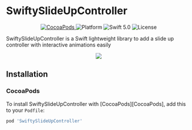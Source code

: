 # SwiftySlideUpController

<p align="center">
    <a href="https://cocoapods.org/pods/SwiftySlideUpController">
        <img src="https://img.shields.io/cocoapods/v/SwiftySlideUpController.svg?style=flat" alt="CocoaPods" />
    </a>
    <img src="https://img.shields.io/cocoapods/p/SwiftySlideUpController.svg?style=flat" alt="Platform" />
    <img src="https://img.shields.io/badge/Swift-5.0-orange.svg" alt="Swift 5.0" />
    <img src="https://badges.frapsoft.com/os/mit/mit.svg?style=flat&v=102" alt="License" />
</p>

SwiftySlideUpController is a Swift lightweight library to add a slide up controller with interactive animations easily

<p align="center">
    <img src ="Resources/SlideUpControllerDemo.gif" />
</p>

## <a name="installation"></a>Installation

### <a name="cocoapods"></a>CocoaPods

To install SwiftySlideUpController with [CocoaPods][CocoaPods], add this to your `Podfile`:

```ruby
pod 'SwiftySlideUpController'
```

